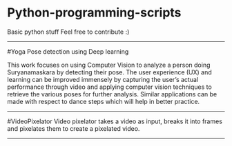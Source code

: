 # Python-programming-scripts

Basic python stuff
Feel free to contribute :)
_____________________________________________________________________________________________________________________________________________________
#Yoga Pose detection using Deep learning

This work focuses on using Computer Vision to analyze a person doing Suryanamaskara by detecting their pose. The user experience (UX) and learning can be improved immensely by capturing the user’s actual performance through video and applying computer vision techniques to retrieve the various poses for further analysis. Similar applications can be made with respect to dance steps which will help in better practice.
_____________________________________________________________________________________________________________________________________________________
#VideoPixelator
Video pixelator takes a video as input, breaks it into frames and pixelates them to create a pixelated video.
_____________________________________________________________________________________________________________________________________________________
